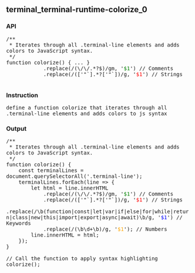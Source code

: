 ## terminal_terminal-runtime-colorize_0
### API

<pre style='text-wrap: wrap'>
/**
 * Iterates through all .terminal-line elements and adds colors to JavaScript syntax.
 */
function colorize() { ... }
            .replace(/(\/\/.*?$)/gm, '<span style="color: green;">$1</span>') // Comments
            .replace(/(['"`].*?['"`])/g, '<span style="color: red;">$1</span>') // Strings

</pre>
### Instruction

<pre style='text-wrap: wrap'>
define a function colorize that iterates through all .terminal-line elements and adds colors to js syntax
</pre>
### Output

<pre style='text-wrap: wrap'>
/**
 * Iterates through all .terminal-line elements and adds colors to JavaScript syntax.
 */
function colorize() {
    const terminalLines = document.querySelectorAll('.terminal-line');
    terminalLines.forEach(line => {
        let html = line.innerHTML
            .replace(/(\/\/.*?$)/gm, '<span style="color: green;">$1</span>') // Comments
            .replace(/(['"`].*?['"`])/g, '<span style="color: red;">$1</span>') // Strings
            .replace(/\b(function|const|let|var|if|else|for|while|return|class|new|this|import|export|async|await)\b/g, '<span style="color: blue;">$1</span>') // Keywords
            .replace(/(\b\d+\b)/g, '<span style="color: orange;">$1</span>'); // Numbers
        line.innerHTML = html;
    });
}

// Call the function to apply syntax highlighting
colorize();

</pre>
